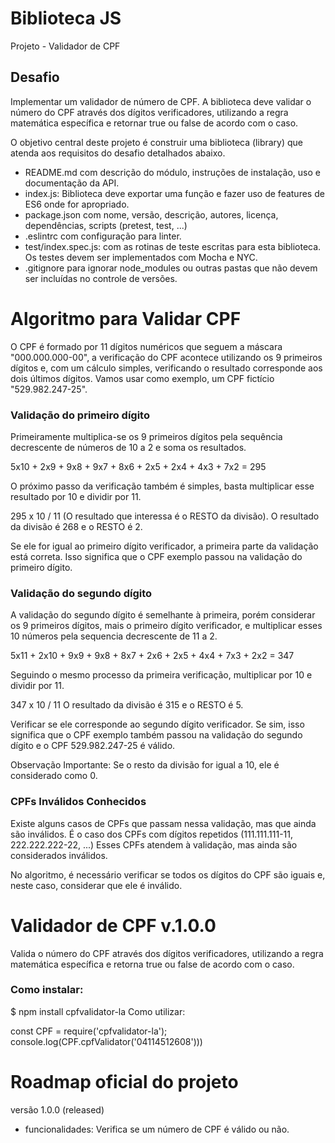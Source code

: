 # Biblioteca JS
Projeto - Validador de CPF

## Desafio
Implementar um validador de número de CPF.
A biblioteca deve validar o número do CPF através dos dígitos verificadores, utilizando a regra matemática específica e retornar true ou false de acordo com o caso.

O objetivo central deste projeto é construir uma biblioteca (library) que atenda aos requisitos do desafio detalhados abaixo.
- README.md com descrição do módulo, instruções de instalação, uso e documentação da API.
- index.js: Biblioteca deve exportar uma função e fazer uso de features de ES6 onde for apropriado.
- package.json com nome, versão, descrição, autores, licença, dependências, scripts (pretest, test, ...)
- .eslintrc com configuração para linter.
- test/index.spec.js: com as rotinas de teste escritas para esta biblioteca. Os testes devem ser implementados com Mocha e NYC.
- .gitignore para ignorar node_modules ou outras pastas que não devem ser incluídas no controle de versões.

# Algoritmo para Validar CPF
O CPF é formado por 11 dígitos numéricos que seguem a máscara "000.000.000-00", a verificação do CPF acontece utilizando os 9 primeiros dígitos e, com um cálculo simples, verificando o resultado corresponde aos dois últimos dígitos.
Vamos usar como exemplo, um CPF fictício "529.982.247-25".

### Validação do primeiro dígito
Primeiramente multiplica-se os 9 primeiros dígitos pela sequência decrescente de números de 10 a 2 e soma os resultados.

5x10  +  2x9  +  9x8  +  9x7  +  8x6  +  2x5  +  2x4  +  4x3  +  7x2  =  295

O próximo passo da verificação também é simples, basta multiplicar esse resultado por 10 e dividir por 11. 

295 x 10 / 11 (O resultado que interessa é o RESTO da divisão).
O resultado da divisão é 268 e o RESTO é 2.

Se ele for igual ao primeiro dígito verificador, a primeira parte da validação está correta.
Isso significa que o CPF exemplo passou na validação do primeiro dígito.

### Validação do segundo dígito
A validação do segundo dígito é semelhante à primeira, porém considerar os 9 primeiros dígitos, mais o primeiro dígito verificador, e multiplicar esses 10 números pela sequencia decrescente de 11 a 2. 

5x11  +  2x10  +  9x9  +  9x8  +  8x7  +  2x6  +  2x5  +  4x4  +  7x3  +  2x2  =  347

Seguindo o mesmo processo da primeira verificação, multiplicar por 10 e dividir por 11.

347 x 10 / 11 
O resultado da divisão é 315 e o RESTO é 5.

Verificar se ele corresponde ao segundo dígito verificador.
Se sim, isso significa que o CPF exemplo também passou na validação do segundo dígito e o CPF 529.982.247-25 é válido.

Observação Importante: Se o resto da divisão for igual a 10, ele é considerado como 0.

### CPFs Inválidos Conhecidos
Existe alguns casos de CPFs que passam nessa validação, mas que ainda são inválidos.
É o caso dos CPFs com dígitos repetidos (111.111.111-11, 222.222.222-22, ...)
Esses CPFs atendem à validação, mas ainda são considerados inválidos.

No algoritmo, é necessário verificar se todos os dígitos do CPF são iguais e, neste caso, considerar que ele é inválido.

# Validador de CPF v.1.0.0
Valida o número do CPF através dos dígitos verificadores, utilizando a regra matemática específica e retorna true ou false de acordo com o caso.

### Como instalar:
$  npm install cpfvalidator-la
Como utilizar:

const CPF = require('cpfvalidator-la');
console.log(CPF.cpfValidator('04114512608')))

# Roadmap oficial do projeto
versão 1.0.0 (released)
- funcionalidades: Verifica se um número de CPF é válido ou não.

